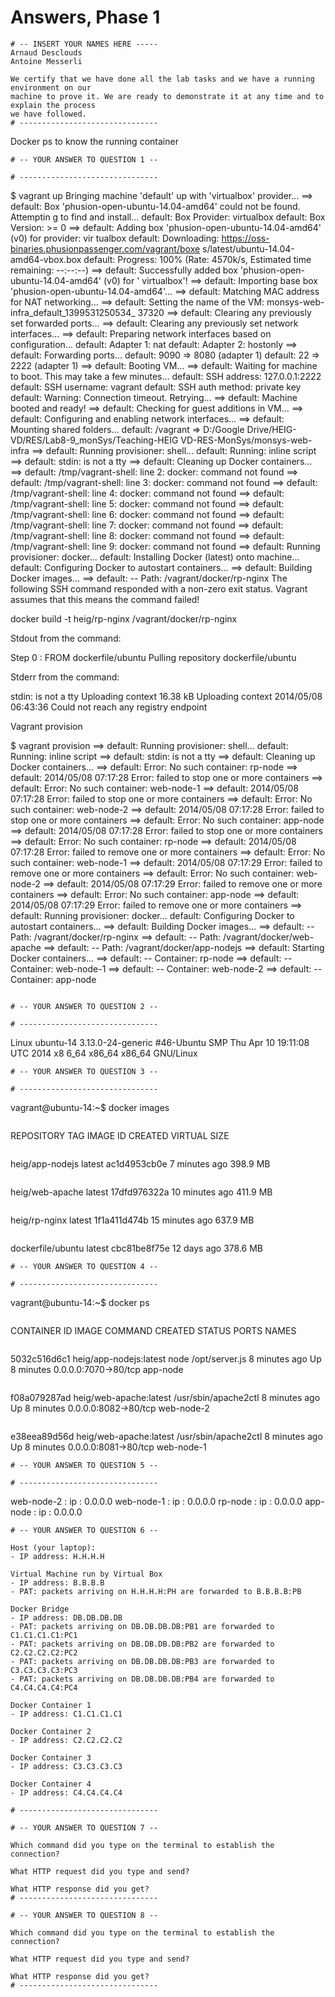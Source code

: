 # Answers, Phase 1

```
# -- INSERT YOUR NAMES HERE -----
Arnaud Desclouds
Antoine Messerli

We certify that we have done all the lab tasks and we have a running environment on our 
machine to prove it. We are ready to demonstrate it at any time and to explain the process
we have followed.
# -------------------------------
```
Docker ps to know the running container

```
# -- YOUR ANSWER TO QUESTION 1 --

# -------------------------------
```
$ vagrant up
Bringing machine 'default' up with 'virtualbox' provider...
==> default: Box 'phusion-open-ubuntu-14.04-amd64' could not be found. Attemptin
g to find and install...
    default: Box Provider: virtualbox
    default: Box Version: >= 0
==> default: Adding box 'phusion-open-ubuntu-14.04-amd64' (v0) for provider: vir
tualbox
    default: Downloading: https://oss-binaries.phusionpassenger.com/vagrant/boxe
s/latest/ubuntu-14.04-amd64-vbox.box
    default: Progress: 100% (Rate: 4570k/s, Estimated time remaining: --:--:--)
==> default: Successfully added box 'phusion-open-ubuntu-14.04-amd64' (v0) for '
virtualbox'!
==> default: Importing base box 'phusion-open-ubuntu-14.04-amd64'...
==> default: Matching MAC address for NAT networking...
==> default: Setting the name of the VM: monsys-web-infra_default_1399531250534_
37320
==> default: Clearing any previously set forwarded ports...
==> default: Clearing any previously set network interfaces...
==> default: Preparing network interfaces based on configuration...
    default: Adapter 1: nat
    default: Adapter 2: hostonly
==> default: Forwarding ports...
    default: 9090 => 8080 (adapter 1)
    default: 22 => 2222 (adapter 1)
==> default: Booting VM...
==> default: Waiting for machine to boot. This may take a few minutes...
    default: SSH address: 127.0.0.1:2222
    default: SSH username: vagrant
    default: SSH auth method: private key
    default: Warning: Connection timeout. Retrying...
==> default: Machine booted and ready!
==> default: Checking for guest additions in VM...
==> default: Configuring and enabling network interfaces...
==> default: Mounting shared folders...
    default: /vagrant => D:/Google Drive/HEIG-VD/RES/Lab8-9_monSys/Teaching-HEIG
VD-RES-MonSys/monsys-web-infra
==> default: Running provisioner: shell...
    default: Running: inline script
==> default: stdin: is not a tty
==> default: Cleaning up Docker containers...
==> default: /tmp/vagrant-shell: line 2: docker: command not found
==> default: /tmp/vagrant-shell: line 3: docker: command not found
==> default: /tmp/vagrant-shell: line 4: docker: command not found
==> default: /tmp/vagrant-shell: line 5: docker: command not found
==> default: /tmp/vagrant-shell: line 6: docker: command not found
==> default: /tmp/vagrant-shell: line 7: docker: command not found
==> default: /tmp/vagrant-shell: line 8: docker: command not found
==> default: /tmp/vagrant-shell: line 9: docker: command not found
==> default: Running provisioner: docker...
    default: Installing Docker (latest) onto machine...
    default: Configuring Docker to autostart containers...
==> default: Building Docker images...
==> default: -- Path: /vagrant/docker/rp-nginx
The following SSH command responded with a non-zero exit status.
Vagrant assumes that this means the command failed!

docker build -t heig/rp-nginx /vagrant/docker/rp-nginx

Stdout from the command:

Step 0 : FROM dockerfile/ubuntu
Pulling repository dockerfile/ubuntu


Stderr from the command:

stdin: is not a tty
Uploading context 16.38 kB
Uploading context
2014/05/08 06:43:36 Could not reach any registry endpoint

Vagrant provision

$ vagrant provision
==> default: Running provisioner: shell...
    default: Running: inline script
==> default: stdin: is not a tty
==> default: Cleaning up Docker containers...
==> default: Error: No such container: rp-node
==> default: 2014/05/08 07:17:28 Error: failed to stop one or more containers
==> default: Error: No such container: web-node-1
==> default: 2014/05/08 07:17:28 Error: failed to stop one or more containers
==> default: Error: No such container: web-node-2
==> default: 2014/05/08 07:17:28 Error: failed to stop one or more containers
==> default: Error: No such container: app-node
==> default: 2014/05/08 07:17:28 Error: failed to stop one or more containers
==> default: Error: No such container: rp-node
==> default: 2014/05/08 07:17:28 Error: failed to remove one or more containers
==> default: Error: No such container: web-node-1
==> default: 2014/05/08 07:17:29 Error: failed to remove one or more containers
==> default: Error: No such container: web-node-2
==> default: 2014/05/08 07:17:29 Error: failed to remove one or more containers
==> default: Error: No such container: app-node
==> default: 2014/05/08 07:17:29 Error: failed to remove one or more containers
==> default: Running provisioner: docker...
    default: Configuring Docker to autostart containers...
==> default: Building Docker images...
==> default: -- Path: /vagrant/docker/rp-nginx
==> default: -- Path: /vagrant/docker/web-apache
==> default: -- Path: /vagrant/docker/app-nodejs
==> default: Starting Docker containers...
==> default: -- Container: rp-node
==> default: -- Container: web-node-1
==> default: -- Container: web-node-2
==> default: -- Container: app-node
```

# -- YOUR ANSWER TO QUESTION 2 --

# -------------------------------
```
Linux ubuntu-14 3.13.0-24-generic #46-Ubuntu SMP Thu Apr 10 19:11:08 UTC 2014 x8
6_64 x86_64 x86_64 GNU/Linux
```
# -- YOUR ANSWER TO QUESTION 3 --

# -------------------------------
```
vagrant@ubuntu-14:~$ docker images
```

```
REPOSITORY          TAG                 IMAGE ID            CREATED             VIRTUAL SIZE
```

```
heig/app-nodejs     latest              ac1d4953cb0e        7 minutes ago       398.9 MB
```

```
heig/web-apache     latest              17dfd976322a        10 minutes ago      411.9 MB
```

```
heig/rp-nginx       latest              1f1a411d474b        15 minutes ago      637.9 MB
```

```
dockerfile/ubuntu   latest              cbc81be8f75e        12 days ago         378.6 MB
```
# -- YOUR ANSWER TO QUESTION 4 --

# -------------------------------
```
vagrant@ubuntu-14:~$ docker ps
```

```
CONTAINER ID        IMAGE                    COMMAND                CREATED             STATUS             PORTS                  NAMES
```

```
5032c516d6c1        heig/app-nodejs:latest   node /opt/server.js    8 minutes ago       Up 8 minutes        0.0.0.0:7070->80/tcp   app-node
```

```
f08a079287ad        heig/web-apache:latest   /usr/sbin/apache2ctl   8 minutes ago       Up 8 minutes        0.0.0.0:8082->80/tcp   web-node-2
```

```
e38eea89d56d        heig/web-apache:latest   /usr/sbin/apache2ctl   8 minutes ago       Up 8 minutes        0.0.0.0:8081->80/tcp   web-node-1
```
# -- YOUR ANSWER TO QUESTION 5 --

# -------------------------------
```
web-node-2 : ip : 0.0.0.0
web-node-1 : ip : 0.0.0.0
rp-node : ip : 0.0.0.0
app-node : ip : 0.0.0.0
```
# -- YOUR ANSWER TO QUESTION 6 --

Host (your laptop):
- IP address: H.H.H.H

Virtual Machine run by Virtual Box
- IP address: B.B.B.B
- PAT: packets arriving on H.H.H.H:PH are forwarded to B.B.B.B:PB

Docker Bridge
- IP address: DB.DB.DB.DB
- PAT: packets arriving on DB.DB.DB.DB:PB1 are forwarded to C1.C1.C1.C1:PC1
- PAT: packets arriving on DB.DB.DB.DB:PB2 are forwarded to C2.C2.C2.C2:PC2
- PAT: packets arriving on DB.DB.DB.DB:PB3 are forwarded to C3.C3.C3.C3:PC3
- PAT: packets arriving on DB.DB.DB.DB:PB4 are forwarded to C4.C4.C4.C4:PC4

Docker Container 1
- IP address: C1.C1.C1.C1

Docker Container 2
- IP address: C2.C2.C2.C2

Docker Container 3
- IP address: C3.C3.C3.C3

Docker Container 4
- IP address: C4.C4.C4.C4

# -------------------------------
```

```
# -- YOUR ANSWER TO QUESTION 7 --

Which command did you type on the terminal to establish the connection?

What HTTP request did you type and send?

What HTTP response did you get?
# -------------------------------
```

```
# -- YOUR ANSWER TO QUESTION 8 --

Which command did you type on the terminal to establish the connection?

What HTTP request did you type and send?

What HTTP response did you get?
# -------------------------------
```




